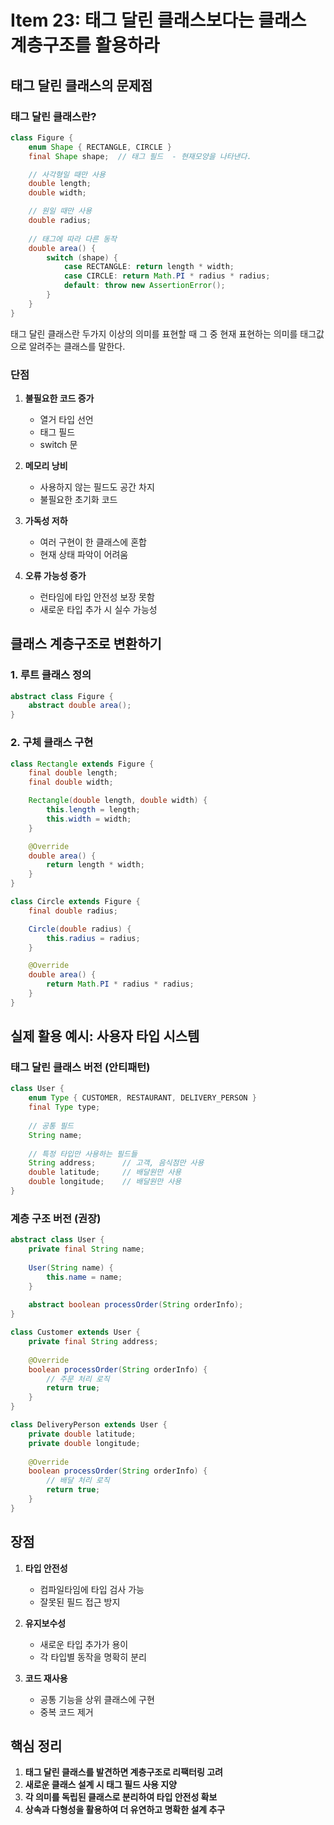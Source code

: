 # Item 23: 태그 달린 클래스보다는 클래스 계층구조를 활용하라

## 태그 달린 클래스의 문제점

### 태그 달린 클래스란?
```java
class Figure {
    enum Shape { RECTANGLE, CIRCLE }
    final Shape shape;  // 태그 필드  - 현재모양을 나타낸다.

    // 사각형일 때만 사용
    double length;
    double width;

    // 원일 때만 사용
    double radius;
    
    // 태그에 따라 다른 동작
    double area() {
        switch (shape) {
            case RECTANGLE: return length * width;
            case CIRCLE: return Math.PI * radius * radius;
            default: throw new AssertionError();
        }
    }
}
```
태그 달린 클래스란 두가지 이상의 의미를 표현할 때 그 중 현재 표현하는 의미를 태그값으로 알려주는 클래스를 말한다.

### 단점
1. **불필요한 코드 증가**
   - 열거 타입 선언
   - 태그 필드
   - switch 문

2. **메모리 낭비**
   - 사용하지 않는 필드도 공간 차지
   - 불필요한 초기화 코드

3. **가독성 저하**
   - 여러 구현이 한 클래스에 혼합
   - 현재 상태 파악이 어려움

4. **오류 가능성 증가**
   - 런타임에 타입 안전성 보장 못함
   - 새로운 타입 추가 시 실수 가능성

## 클래스 계층구조로 변환하기

### 1. 루트 클래스 정의
```java
abstract class Figure {
    abstract double area();
}
```

### 2. 구체 클래스 구현
```java
class Rectangle extends Figure {
    final double length;
    final double width;

    Rectangle(double length, double width) {
        this.length = length;
        this.width = width;
    }

    @Override
    double area() {
        return length * width;
    }
}

class Circle extends Figure {
    final double radius;

    Circle(double radius) {
        this.radius = radius;
    }

    @Override
    double area() {
        return Math.PI * radius * radius;
    }
}
```

## 실제 활용 예시: 사용자 타입 시스템

### 태그 달린 클래스 버전 (안티패턴)
```java
class User {
    enum Type { CUSTOMER, RESTAURANT, DELIVERY_PERSON }
    final Type type;
    
    // 공통 필드
    String name;
    
    // 특정 타입만 사용하는 필드들
    String address;      // 고객, 음식점만 사용
    double latitude;     // 배달원만 사용
    double longitude;    // 배달원만 사용
}
```

### 계층 구조 버전 (권장)
```java
abstract class User {
    private final String name;
    
    User(String name) {
        this.name = name;
    }
    
    abstract boolean processOrder(String orderInfo);
}

class Customer extends User {
    private final String address;
    
    @Override
    boolean processOrder(String orderInfo) {
        // 주문 처리 로직
        return true;
    }
}

class DeliveryPerson extends User {
    private double latitude;
    private double longitude;
    
    @Override
    boolean processOrder(String orderInfo) {
        // 배달 처리 로직
        return true;
    }
}
```

## 장점

1. **타입 안전성**
   - 컴파일타임에 타입 검사 가능
   - 잘못된 필드 접근 방지

2. **유지보수성**
   - 새로운 타입 추가가 용이
   - 각 타입별 동작을 명확히 분리

3. **코드 재사용**
   - 공통 기능을 상위 클래스에 구현
   - 중복 코드 제거

## 핵심 정리

1. **태그 달린 클래스를 발견하면 계층구조로 리팩터링 고려**
2. **새로운 클래스 설계 시 태그 필드 사용 지양**
3. **각 의미를 독립된 클래스로 분리하여 타입 안전성 확보**
4. **상속과 다형성을 활용하여 더 유연하고 명확한 설계 추구**